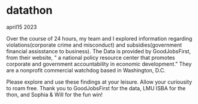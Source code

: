 # datathon
april15 2023

Over the course of 24 hours, my team and I explored information regarding violations(corporate crime and misconduct) and subsidies(government financial assisstance to business).
The Data is provided by GoodJobsFirst, from their website, " a national policy resource center that promotes corporate and government accountability in economic development."
They are a nonprofit commercial watchdog based in Washington, D.C. 

Please explore and use these findings at your leisure. Allow your curiousity to roam free.
Thank you to GoodJobsFirst for the data, LMU ISBA for the thon, and Sophia & Will for the fun win!
